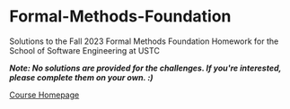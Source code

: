 # Formal-Methods-Foundation

Solutions to the Fall 2023 Formal Methods Foundation Homework for the School of Software Engineering at USTC

***Note: No solutions are provided for the challenges. If you're interested, please complete them on your own. :)***

[Course Homepage](https://csslab-ustc.github.io/courses/theory/index.html)
